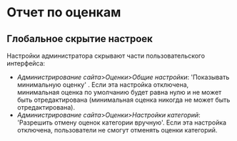 # Отчет по оценкам

## Глобальное скрытие настроек

Настройки администратора скрывают части пользовательского интерфейса:

- *Администрирование сайта*>*Оценки*>*Общие настройки*: 'Показывать минимальную оценку' . Если эта настройка отключена, минимальная оценка по умолчанию будет равна нулю и не может быть отредактирована (минимальная оценка никогда не может быть отредактирована).
- *Администрирование сайта*>*Оценки*>*Настройки категорий*: 'Разрешить отмену оценок категории вручную'. Если эта настройка отключена, пользователи не смогут отменять оценки категорий.

